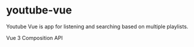 # youtube-vue

Youtube Vue is app for listening and searching based on multiple playlists.

Vue 3 Composition API
